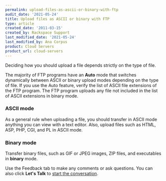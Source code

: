```yaml
---
permalink: upload-files-as-ascii-or-binary-with-ftp
audit_date: '2021-05-24'
title: Upload files as ASCII or binary with FTP
type: article
created_date: '2011-03-15'
created_by: Rackspace Support
last_modified_date: '2021-05-24'
last_modified_by: Ana Corpus
product: Cloud Servers
product_url: cloud-servers
---
```


Deciding how you should upload a file depends strictly on the type of file.

The majority of FTP programs have an **Auto** mode that switches dynamically
between ASCII or binary upload modes depending on the type of file. If you use
the Auto feature, verify the list of ASCII file extensions of the FTP program.
The FTP program uploads any file not included in the list of ASCII extensions
in binary mode.

### ASCII mode

As a general rule when uploading a file, you should transfer in ASCII mode anything you
can view with a text editor. Also, upload files such as HTML, ASP, PHP, CGI, and PL in
ASCII mode.

### Binary mode

Transfer binary files, such as GIF or JPEG images, ZIP files, and executables in
**binary** mode.

Use the Feedback tab to make any comments or ask questions. You can also click
**Let's Talk** to [start the conversation](https://www.rackspace.com/).
